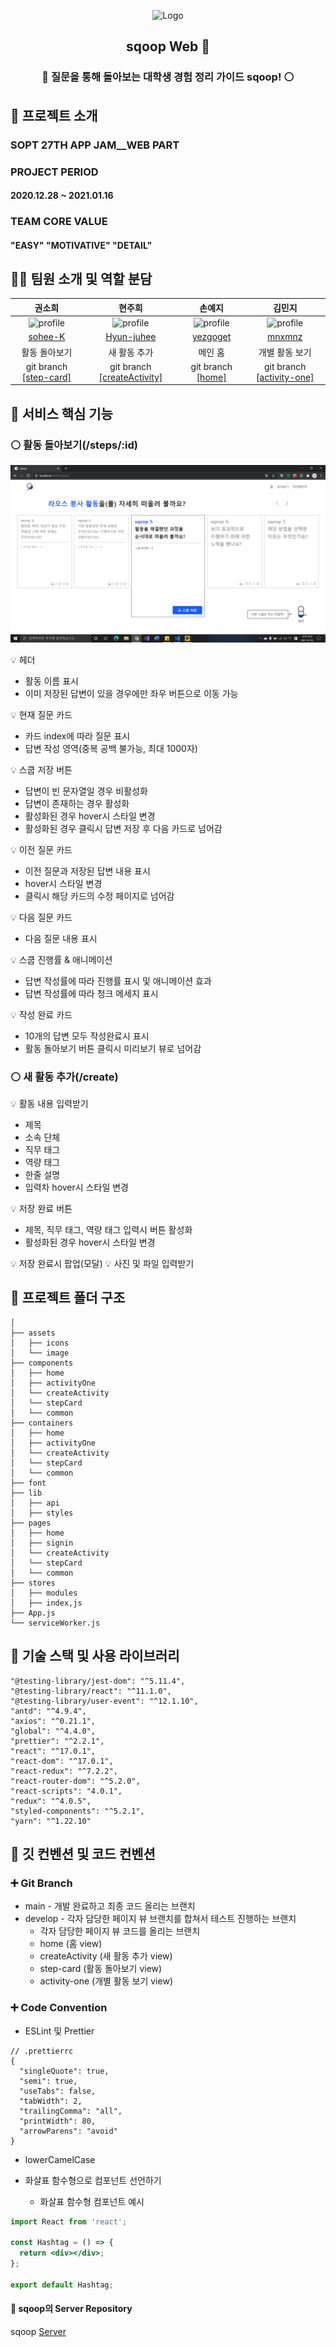 <p align="center">
    <img src="https://user-images.githubusercontent.com/55784772/103595413-af25f880-4f3e-11eb-8821-8119d6b213cb.gif" alt="Logo" width="150" height="150">

  <h2 align="center">sqoop Web 👻</h2>
  <h3 align="center"> 🔵 질문을 통해 돌아보는 대학생 경험 정리 가이드 sqoop! ⚪️</h3>
</p>


## 📑 프로젝트 소개


### **SOPT 27TH APP JAM__WEB PART**
### **PROJECT PERIOD**
#### 2020.12.28 ~ 2021.01.16
### **TEAM CORE VALUE**
#### "EASY" "MOTIVATIVE" "DETAIL"


## 🙋‍♀️ 팀원 소개 및 역할 분담


|                                                            권소희                                                             |                                                            현주희                                                             |                                                            손예지                                                             |                                                            김민지                                                             |
| :---------------------------------------------------------------------------------------------------------------------------: | :---------------------------------------------------------------------------------------------------------------------------: | :---------------------------------------------------------------------------------------------------------------------------: | :---------------------------------------------------------------------------------------------------------------------------: |
| <img src="https://avatars3.githubusercontent.com/u/70877186?s=460&u=b80382a7a0abb0acbf147217eb41720a9d3e0a38&v=4" alt="profile" width="55" height="55"> | <img src="https://avatars1.githubusercontent.com/u/55863806?s=460&u=c65fa17d24b3d8c5603a24ea7c561879be7983ae&v=4" alt="profile" width="55" height="55"> | <img src="https://avatars3.githubusercontent.com/u/55784772?s=460&u=3b15b3f7c5ac71e8d20b5dbb6d34e00c89fc2f0a&v=4" alt="profile" width="55" height="55"> | <img src="https://avatars1.githubusercontent.com/u/48766355?s=460&u=0419d273d1a31539ee4f1151cdacb6fefd45dacc&v=4" alt="profile" width="55" height="55">
|                                             [sohee-K](https://github.com/sohee-K)                                             |                                          [Hyun-juhee](https://github.com/Hyun-juhee)                                          |                                            [yezgoget](https://github.com/yezgoget)                                            |                                              [mnxmnz](https://github.com/mnxmnz)                                              |
|                                                         활동 돌아보기                                                         |                                                         새 활동 추가                                                          |                                                            메인 홈                                                            |                                                        개별 활동 보기                                                         |
|                        git branch [[step-card]](https://github.com/sqooop/sqoop-client/tree/step-card)                        |                   git branch [[createActivity]](https://github.com/sqooop/sqoop-client/tree/createActivity)                   |                             git branch [[home]](https://github.com/sqooop/sqoop-client/tree/home)                             |                     git branch [[activity-one]](https://github.com/sqooop/sqoop-client/tree/activity-one)                     |


## 🔵 서비스 핵심 기능

### ⚪️ 활동 돌아보기(/steps/:id)

![step-card](/src/assets/images/stepCard.png)

💡 헤더
  - 활동 이름 표시
  - 이미 저장된 답변이 있을 경우에만 좌우 버튼으로 이동 가능

💡 현재 질문 카드
  - 카드 index에 따라 질문 표시
  - 답변 작성 영역(중복 공백 불가능, 최대 1000자)

💡 스쿱 저장 버튼
  - 답변이 빈 문자열일 경우 비활성화
  - 답변이 존재하는 경우 활성화
  - 활성화된 경우 hover시 스타일 변경
  - 활성화된 경우 클릭시 답변 저장 후 다음 카드로 넘어감

💡 이전 질문 카드
  - 이전 질문과 저장된 답변 내용 표시
  - hover시 스타일 변경
  - 클릭시 해당 카드의 수정 페이지로 넘어감

💡 다음 질문 카드
  - 다음 질문 내용 표시

💡 스쿱 진행률 & 애니메이션
  - 답변 작성률에 따라 진행률 표시 및 애니메이션 효과
  - 답변 작성률에 따라 청크 메세지 표시

💡 작성 완료 카드
  - 10개의 답변 모두 작성완료시 표시
  - 활동 돌아보기 버튼 클릭시 미리보기 뷰로 넘어감

### ⚪️ 새 활동 추가(/create)

💡 활동 내용 입력받기 
   - 제목
   - 소속 단체
   - 직무 태그
   - 역량 태그
   - 한줄 설명
   - 입력차 hover시 스타일 변경

💡 저장 완료 버튼
  - 제목, 직무 태그, 역량 태그 입력시 버튼 활성화
  - 활성화된 경우 hover시 스타일 변경

💡 저장 완료시 팝업(모달)
💡 사진 및 파일 입력받기

  
## 🔵 프로젝트 폴더 구조

```
│
├── assets
│   ├── icons
│   └── image
├── components
│   ├── home
│   ├── activityOne
│   └── createActivity
│   └── stepCard
│   └── common
├── containers
│   ├── home
│   ├── activityOne
│   └── createActivity
│   └── stepCard
│   └── common
├── font
├── lib
│   ├── api
│   ├── styles
├── pages
│   ├── home
│   ├── signin
│   └── createActivity
│   └── stepCard
│   └── common
├── stores
│   ├── modules
│   ├── index,js
├── App.js
└── serviceWorker.js
```

## 🔵 기술 스택 및 사용 라이브러리

```
"@testing-library/jest-dom": "^5.11.4",
"@testing-library/react": "^11.1.0",
"@testing-library/user-event": "^12.1.10",
"antd": "^4.9.4",
"axios": "^0.21.1",
"global": "^4.4.0",
"prettier": "^2.2.1",
"react": "^17.0.1",
"react-dom": "^17.0.1",
"react-redux": "^7.2.2",
"react-router-dom": "^5.2.0",
"react-scripts": "4.0.1",
"redux": "^4.0.5",
"styled-components": "^5.2.1",
"yarn": "^1.22.10"
```

## 🔵 깃 컨벤션 및 코드 컨벤션

### ➕ Git Branch 

- main - 개발 완료하고 최종 코드 올리는 브랜치
- develop - 각자 담당한 페이지 뷰 브랜치를 합쳐서 테스트 진행하는 브랜치
    - 각자 담당한 페이지 뷰 코드를 올리는 브랜치
    - home (홈  view)
    - createActivity (새 활동 추가 view)
    - step-card (활동 돌아보기 view)
    - activity-one (개별 활동 보기 view)

### ➕ Code Convention
- ESLint 및 Prettier
```
// .prettierrc
{
  "singleQuote": true,
  "semi": true,
  "useTabs": false,
  "tabWidth": 2,
  "trailingComma": "all",
  "printWidth": 80,
  "arrowParens": "avoid"
}
```
- lowerCamelCase

- 화살표 함수형으로 컴포넌트 선언하기
    - 화살표 함수형 컴포넌트 예시

```jsx
import React from 'react';

const Hashtag = () => {
  return <div></div>;
};

export default Hashtag;
```

#### 🔵 sqoop의 Server Repository

sqoop [Server](https://github.com/sqooop/sqoop-server)
